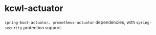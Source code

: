 # kcwl-actuator

`spring-boot-actuator`、`prometheus-actuator` dependencies, with `spring-security` protection support.  
